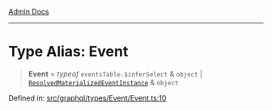 [Admin Docs](/)

***

# Type Alias: Event

> **Event** = *typeof* `eventsTable.$inferSelect` & `object` \| [`ResolvedMaterializedEventInstance`](../../../../../drizzle/tables/materializedEventInstances/type-aliases/ResolvedMaterializedEventInstance.md) & `object`

Defined in: [src/graphql/types/Event/Event.ts:10](https://github.com/gautam-divyanshu/talawa-api/blob/22f85ff86fcf5f38b53dcdb9fe90ab33ea32d944/src/graphql/types/Event/Event.ts#L10)
